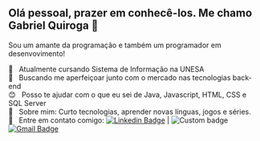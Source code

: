 ## Olá pessoal, prazer em conhecê-los. Me chamo Gabriel Quiroga 👋

Sou um amante da programação e também um programador em desenvovimento!

 :book:  &nbsp; Atualmente cursando Sistema de Informação na UNESA
 <br/> :purple_heart: &nbsp; Buscando me aperfeiçoar junto com o mercado nas tecnologias back-end
 <br/> :blush: &nbsp; Posso te ajudar com o que eu sei de Java, Javascript, HTML, CSS e SQL Server
 <br/> 💬  &nbsp; Sobre mim: Curto tecnologias, aprender novas línguas, jogos e séries.
 <br/> :email: &nbsp; Entre em contato comigo: [![Linkedin Badge](https://img.shields.io/badge/-ThiagoMarinho-blue?style=flat-square&logo=Linkedin&logoColor=white&link=https://www.linkedin.com/in/tgmarinho/)](https://www.linkedin.com/in/tgmarinho/) 
| <img alt="Custom badge" src="https://img.shields.io/endpoint?style=for-the-badge">
[![Gmail Badge](https://img.shields.io/badge/-tgmarinho@gmail.com-c14438?style=flat-square&logo=Gmail&logoColor=white&link=mailto:tgmarinho@gmail.com)](mailto:tgmarinho@gmail.com)
